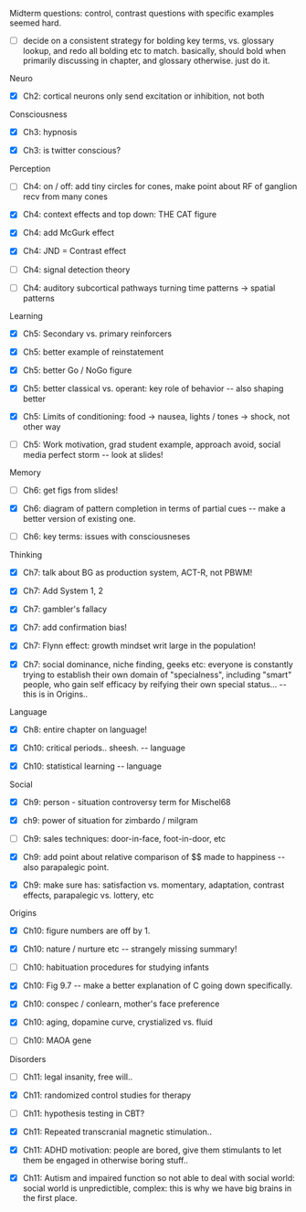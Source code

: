 Midterm questions: control, contrast questions with specific examples seemed hard.

* [ ] decide on a consistent strategy for bolding key terms, vs. glossary lookup, and redo all bolding etc to match.  basically, should bold when primarily discussing in chapter, and glossary otherwise.  just do it.

Neuro

* [X] Ch2: cortical neurons only send excitation or inhibition, not both

Consciousness

* [X] Ch3: hypnosis

* [X] Ch3: is twitter conscious?

Perception

* [ ] Ch4: on / off: add tiny circles for cones, make point about RF of ganglion recv from many cones

* [X] Ch4: context effects and top down: THE CAT figure

* [X] Ch4: add McGurk effect

* [X] Ch4: JND = Contrast effect

* [ ] Ch4: signal detection theory

* [ ] Ch4: auditory subcortical pathways turning time patterns -> spatial patterns

Learning

* [X] Ch5: Secondary vs. primary reinforcers

* [X] Ch5: better example of reinstatement 

* [X] Ch5: better Go / NoGo figure

* [X] Ch5: better classical vs. operant: key role of behavior -- also shaping better

* [X] Ch5: Limits of conditioning: food -> nausea, lights / tones -> shock, not other way

* [ ] Ch5: Work motivation, grad student example, approach avoid, social media perfect storm -- look at slides!

Memory

* [ ] Ch6: get figs from slides!

* [X] Ch6: diagram of pattern completion in terms of partial cues -- make a better version of existing one.

* [ ] Ch6: key terms: issues with consciousneses

Thinking

* [X] Ch7: talk about BG as production system, ACT-R, not PBWM!

* [X] Ch7: Add System 1, 2 

* [X] Ch7: gambler's fallacy

* [X] Ch7: add confirmation bias!

* [X] Ch7: Flynn effect: growth mindset writ large in the population!

* [X] Ch7: social dominance, niche finding, geeks etc: everyone is constantly trying to establish their own domain of "specialness", including "smart" people, who gain self efficacy by reifying their own special status... -- this is in Origins..

Language

* [X] Ch8: entire chapter on language!

* [X] Ch10: critical periods.. sheesh. -- language

* [X] Ch10: statistical learning  -- language

Social

* [X] Ch9: person - situation controversy term for Mischel68

* [X] ch9: power of situation for zimbardo / milgram

* [ ] Ch9: sales techniques: door-in-face, foot-in-door, etc

* [X] Ch9: add point about relative comparison of $$ made to happiness -- also parapalegic point.

* [X] Ch9: make sure has: satisfaction vs. momentary, adaptation, contrast effects, parapalegic vs. lottery, etc

Origins

* [X] Ch10: figure numbers are off by 1.

* [X] Ch10: nature / nurture etc -- strangely missing summary!

* [ ] Ch10: habituation procedures for studying infants

* [X] Ch10: Fig 9.7 -- make a better explanation of C going down specifically.

* [X] Ch10: conspec / conlearn, mother's face preference

* [X] Ch10: aging, dopamine curve, crystialized vs. fluid

* [ ] Ch10: MAOA gene

Disorders

* [ ] Ch11: legal insanity, free will..

* [X] Ch11: randomized control studies for therapy

* [ ] Ch11: hypothesis testing in CBT?

* [X] Ch11: Repeated transcranial magnetic stimulation..

* [X] Ch11: ADHD motivation: people are bored, give them stimulants to let them be engaged in otherwise boring stuff..

* [X] Ch11: Autism and impaired function so not able to deal with social world: social world is unpredictible, complex: this is why we have big brains in the first place.

